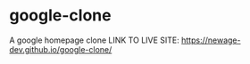 # google-clone
A google homepage clone
LINK TO LIVE SITE: https://newage-dev.github.io/google-clone/
